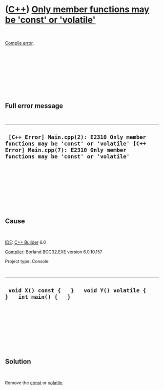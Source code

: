
 

 

 

 

 

([C++](Cpp.md)) [Only member functions may be 'const' or 'volatile'](CppCompileErrorOnlyMemberFunctionsMayBeConstOrVolatile.md)
=================================================================================================================================

 

[Compile error](CppCompileError.md).

 

 

 

 

 

Full error message
------------------

 

  ------------------------------------------------------------------------------------------------------------------------------------------------------------------------
  ` [C++ Error] Main.cpp(2): E2310 Only member functions may be 'const' or 'volatile' [C++ Error] Main.cpp(7): E2310 Only member functions may be 'const' or 'volatile'`
  ------------------------------------------------------------------------------------------------------------------------------------------------------------------------

 

 

 

 

 

Cause
-----

 

[IDE](CppIde.md): [C++ Builder](CppBuilder.md) 6.0

[Compiler](CppCompiler.md): Borland BCC32.EXE version 6.0.10.157

Project type: Console

 

  ----------------------------------------------------------------------
  ` void X() const {   }   void Y() volatile {   }   int main() {   }`
  ----------------------------------------------------------------------

 

 

 

 

 

Solution
--------

 

Remove the [const](CppConst.md) or [volatile](CppVolatile.md).

 

 

 

 

 

 

